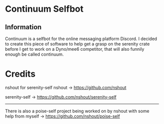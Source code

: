 # Continuum Selfbot

## Information
Continuum is a selfbot for the online messaging platform Discord.
I decided to create this piece of software to help get a grasp on
the serenity crate before I get to work on a Dyno/mee6 competitor,
that will also funnily enough be called continuum.

# Credits

nshout for serenity-self
nshout -> https://github.com/nshout

serenity-self -> https://github.com/nshout/serenity-self

-------------------------------------------------------------------
There is also a poise-self project being worked on by nshout with
some help from myself -> https://github.com/nshout/poise-self
